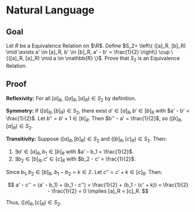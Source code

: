 # Natural Language

## Goal

Let $R$ be a Equivalence Relation on $\R$. Define $S_2= \left\{ ([a]_R, [b]_R) \mid \exists a' \in [a]_R, b' \in [b]_R, a' - b' = \frac{1}{2} \right\} \cup \{([a]_R, [a]_R) \mid a \in \mathbb{R} \}$. Prove that $S_2$ is an Equivalence Relation.

## Proof

**Reflexivity:** For all $[a]_R$, $([a]_R, [a]_R) \in S_2$ by definition.

**Symmetry:** If $([a]_R, [b]_R) \in S_2$, there exist $a' \in [a]_R, b' \in [b]_R$ with $a' - b' = \frac{1}{2}$. Let $b'' = b' + 1 \in [b]_R$. Then $b'' - a' = \frac{1}{2}$, so $([b]_R, [a]_R) \in S_2$.

**Transitivity:** Suppose $([a]_R, [b]_R) \in S_2$ and $([b]_R, [c]_R) \in S_2$. Then:

1. $\exists a' \in [a]_R, b_1 \in [b]_R$ with $a' - b_1 = \frac{1}{2}$.
2. $\exists b_2 \in [b]_R, c' \in [c]_R$ with $b_2 - c' = \frac{1}{2}$.

Since $b_1, b_2 \in [b]_R$, $b_1 - b_2 = k \in \mathbb{Z}$. Let $c'' = c' + k \in [c]_R$. Then:

$$
a' - c'' = (a' - b_1) + (b_1 - c'') = \frac{1}{2} + (b_1 - (c' + k)) = \frac{1}{2} - \frac{1}{2} = 0 \implies [a]_R = [c]_R.
$$

Thus, $([a]_R, [c]_R) \in S_2$.
